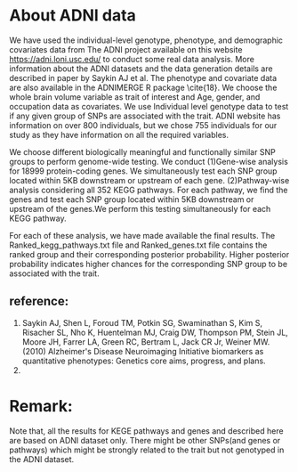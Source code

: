 # About ADNI data

We have used the individual-level genotype, phenotype, and demographic covariates data from The ADNI project available on this website https://adni.loni.usc.edu/ to conduct some real data analysis. More information about the ADNI datasets and the data generation details are described in paper by  Saykin AJ et al. The phenotype and covariate data are also available in the ADNIMERGE R package \cite{18}. We choose the whole brain volume variable as trait of interest and Age, gender, and occupation data as covariates. We use Individual level genotype data to test if any given group of SNPs are associated with the trait. ADNI website has information on over 800 individuals, but we chose 755 individuals for our study as they have information on all the required variables.  

We choose different biologically meaningful and functionally similar SNP groups to perform genome-wide testing. We conduct 
(1)Gene-wise analysis for 18999 protein-coding genes. We simultaneously test each SNP group located within 5KB downstream or upstream of each gene.
(2)Pathway-wise analysis considering all 352 KEGG pathways. For each pathway, we find the genes and test each SNP group located within 5KB downstream or upstream of the genes.We perform this testing simultaneously for each KEGG pathway. 

For each of these analysis, we have made available the final results. The Ranked_kegg_pathways.txt file and Ranked_genes.txt file contains the ranked group and their corresponding posterior probability. Higher posterior probability indicates higher chances for the corresponding SNP group to be associated with the trait. 

## reference:
1. Saykin AJ, Shen L, Foroud TM, Potkin SG, Swaminathan S, Kim S, Risacher SL, Nho K, Huentelman MJ, Craig DW, Thompson PM, Stein JL, Moore JH, Farrer LA, Green RC, Bertram L, Jack CR Jr, Weiner MW. (2010)
Alzheimer's Disease Neuroimaging Initiative biomarkers as quantitative phenotypes: Genetics core aims, progress, and plans.
2. 

# Remark:
Note that, all the results for KEGE pathways and genes and described here are based on ADNI dataset only. There might be other SNPs(and genes or pathways) which might be strongly related to the trait but not genotyped in the ADNI dataset. 
